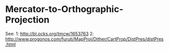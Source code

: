 # Mercator-to-Orthographic-Projection
See: 
1: http://bl.ocks.org/tmcw/1653763
2: http://www.progonos.com/furuti/MapProj/Dither/CartProp/DistPres/distPres.html
